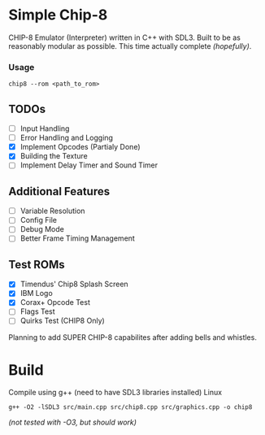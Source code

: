 # Simple Chip-8
CHIP-8 Emulator (Interpreter) written in C++ with SDL3.
Built to be as reasonably modular as possible.
This time actually complete *(hopefully)*.

### Usage
```
chip8 --rom <path_to_rom>
```

## TODOs 
- [ ] Input Handling
- [ ] Error Handling and Logging
- [x] Implement Opcodes (Partialy Done)
- [x] Building the Texture
- [ ] Implement Delay Timer and Sound Timer

## Additional Features
- [ ] Variable Resolution
- [ ] Config File
- [ ] Debug Mode
- [ ] Better Frame Timing Management

## Test ROMs
- [x] Timendus' Chip8 Splash Screen
- [x] IBM Logo
- [x] Corax+ Opcode Test
- [ ] Flags Test
- [ ] Quirks Test (CHIP8 Only)

Planning to add SUPER CHIP-8 capabilites after adding bells and whistles.

# Build
Compile using g++ (need to have SDL3 libraries installed)
Linux
```
g++ -O2 -lSDL3 src/main.cpp src/chip8.cpp src/graphics.cpp -o chip8
```
*(not tested with -O3, but should work)*
